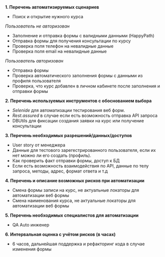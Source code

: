 **1. Перечень автоматизируемых сценариев**
- Поиск и открытие нужного курса

 *Пользователь не авторизован*
- Заполнение и отправка формы c валидными данными (HappyPath)
- Отправка формы для получения консультации по курсу
- Проверка поля телефон на невалидные данные
- Проверка поля email на невалидные данные

 *Пользователь авторизован*
- Отправка формы
- Проверка автоматического заполнения формы с данными из профиля пользователя
- Проверка, что курс добавлен в личном кабинете после заполнения и отправки формы


**2. Перечень используемых инструментов с обоснованием выбора**
- *Selenide* для автоматизации тестирования веб форм.
- *Rest.assured* в случае если есть возможность отправка API запроса
- DBUtils для фиксации создания заявки на курс или получение консультации

**3. Перечень необходимых разрешений/данных/доступов**
- User story от менеджера
- Данные для тестового зарегестрированного пользователя, если их нет можно ли его создать (профиль).  
- Как проверить факт отправки формы, доступ к БД
- Если есть возможность взаимодействия по API, данные по телу запроса, методы, адрес, формат ответа и т.д 

**4. Перечень и описание возможных рисков при автоматизации**
- Смена формы записи на курс, не актуальные локаторы для автоматизации веб формы
- Смена наименования курса, не актуальные локаторы для автоматизации веб формы

**5. Перечень необходимых специалистов для автоматизации**
- QA Auto инженер

**6. Интервальная оценка с учётом рисков (в часах)**
- 6 часов, дальнейшая поддержка и рефакторинг кода в случае изменения формы
